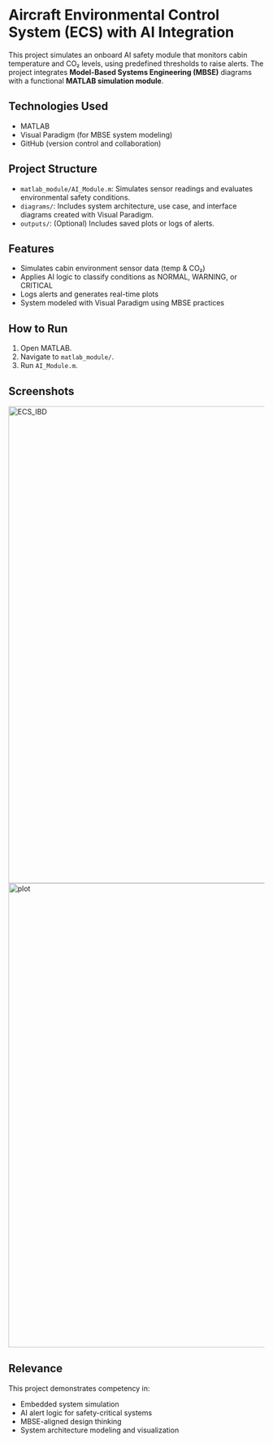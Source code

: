 # Aircraft Environmental Control System (ECS) with AI Integration

This project simulates an onboard AI safety module that monitors cabin temperature and CO₂ levels, using predefined thresholds to raise alerts. The project integrates **Model-Based Systems Engineering (MBSE)** diagrams with a functional **MATLAB simulation module**.

## Technologies Used
- MATLAB
- Visual Paradigm (for MBSE system modeling)
- GitHub (version control and collaboration)

## Project Structure
- `matlab_module/AI_Module.m`: Simulates sensor readings and evaluates environmental safety conditions.
- `diagrams/`: Includes system architecture, use case, and interface diagrams created with Visual Paradigm.
- `outputs/`: (Optional) Includes saved plots or logs of alerts.

## Features
- Simulates cabin environment sensor data (temp & CO₂)
- Applies AI logic to classify conditions as NORMAL, WARNING, or CRITICAL
- Logs alerts and generates real-time plots
- System modeled with Visual Paradigm using MBSE practices

## How to Run
1. Open MATLAB.
2. Navigate to `matlab_module/`.
3. Run `AI_Module.m`.

## Screenshots
<img width="1764" height="937" alt="ECS_IBD" src="https://github.com/user-attachments/assets/6bb1cf70-5c66-452c-8109-f23f9de6e779" />
<img width="1398" height="912" alt="plot" src="https://github.com/user-attachments/assets/43a92806-12d0-44d8-ab14-836fd1b181ae" />

## Relevance
This project demonstrates competency in:
- Embedded system simulation
- AI alert logic for safety-critical systems
- MBSE-aligned design thinking
- System architecture modeling and visualization


